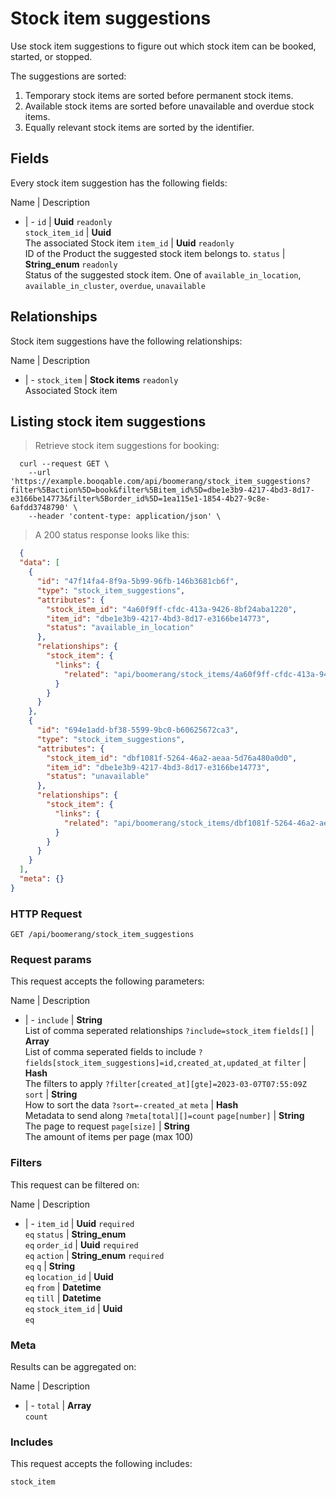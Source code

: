 # Stock item suggestions

Use stock item suggestions to figure out which stock item can be booked,
started, or stopped.

The suggestions are sorted:
  1. Temporary stock items are sorted before permanent stock items.
  2. Available stock items are sorted before unavailable and overdue stock items.
  3. Equally relevant stock items are sorted by the identifier.

## Fields
Every stock item suggestion has the following fields:

Name | Description
- | -
`id` | **Uuid** `readonly`<br>
`stock_item_id` | **Uuid** <br>The associated Stock item
`item_id` | **Uuid** `readonly`<br>ID of the Product the suggested stock item belongs to.
`status` | **String_enum** `readonly`<br>Status of the suggested stock item. One of `available_in_location`, `available_in_cluster`, `overdue`, `unavailable` 


## Relationships
Stock item suggestions have the following relationships:

Name | Description
- | -
`stock_item` | **Stock items** `readonly`<br>Associated Stock item


## Listing stock item suggestions



> Retrieve stock item suggestions for booking:

```shell
  curl --request GET \
    --url 'https://example.booqable.com/api/boomerang/stock_item_suggestions?filter%5Baction%5D=book&filter%5Bitem_id%5D=dbe1e3b9-4217-4bd3-8d17-e3166be14773&filter%5Border_id%5D=1ea115e1-1854-4b27-9c8e-6afdd3748790' \
    --header 'content-type: application/json' \
```

> A 200 status response looks like this:

```json
  {
  "data": [
    {
      "id": "47f14fa4-8f9a-5b99-96fb-146b3681cb6f",
      "type": "stock_item_suggestions",
      "attributes": {
        "stock_item_id": "4a60f9ff-cfdc-413a-9426-8bf24aba1220",
        "item_id": "dbe1e3b9-4217-4bd3-8d17-e3166be14773",
        "status": "available_in_location"
      },
      "relationships": {
        "stock_item": {
          "links": {
            "related": "api/boomerang/stock_items/4a60f9ff-cfdc-413a-9426-8bf24aba1220"
          }
        }
      }
    },
    {
      "id": "694e1add-bf38-5599-9bc0-b60625672ca3",
      "type": "stock_item_suggestions",
      "attributes": {
        "stock_item_id": "dbf1081f-5264-46a2-aeaa-5d76a480a0d0",
        "item_id": "dbe1e3b9-4217-4bd3-8d17-e3166be14773",
        "status": "unavailable"
      },
      "relationships": {
        "stock_item": {
          "links": {
            "related": "api/boomerang/stock_items/dbf1081f-5264-46a2-aeaa-5d76a480a0d0"
          }
        }
      }
    }
  ],
  "meta": {}
}
```

### HTTP Request

`GET /api/boomerang/stock_item_suggestions`

### Request params

This request accepts the following parameters:

Name | Description
- | -
`include` | **String** <br>List of comma seperated relationships `?include=stock_item`
`fields[]` | **Array** <br>List of comma seperated fields to include `?fields[stock_item_suggestions]=id,created_at,updated_at`
`filter` | **Hash** <br>The filters to apply `?filter[created_at][gte]=2023-03-07T07:55:09Z`
`sort` | **String** <br>How to sort the data `?sort=-created_at`
`meta` | **Hash** <br>Metadata to send along `?meta[total][]=count`
`page[number]` | **String** <br>The page to request
`page[size]` | **String** <br>The amount of items per page (max 100)


### Filters

This request can be filtered on:

Name | Description
- | -
`item_id` | **Uuid** `required`<br>`eq`
`status` | **String_enum** <br>`eq`
`order_id` | **Uuid** `required`<br>`eq`
`action` | **String_enum** `required`<br>`eq`
`q` | **String** <br>`eq`
`location_id` | **Uuid** <br>`eq`
`from` | **Datetime** <br>`eq`
`till` | **Datetime** <br>`eq`
`stock_item_id` | **Uuid** <br>`eq`


### Meta

Results can be aggregated on:

Name | Description
- | -
`total` | **Array** <br>`count`


### Includes

This request accepts the following includes:

`stock_item`





